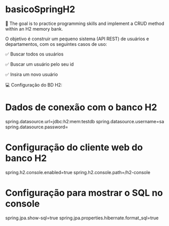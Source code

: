 # basicoSpringH2
:bookmark_tabs: The goal is to practice programming skills and implement a CRUD method within an H2 memory bank.

O objetivo é construir um pequeno sistema (API REST) de usuários e departamentos, com os seguintes casos de uso:

:white_check_mark: Buscar todos os usuários

:white_check_mark: Buscar um usuário pelo seu id

:white_check_mark: Insira um novo usuário

:computer: Configuração do BD H2:

# Dados de conexão com o banco H2
spring.datasource.url=jdbc:h2:mem:testdb
spring.datasource.username=sa
spring.datasource.password=

# Configuração do cliente web do banco H2
spring.h2.console.enabled=true
spring.h2.console.path=/h2-console

# Configuração para mostrar o SQL no console
spring.jpa.show-sql=true
spring.jpa.properties.hibernate.format_sql=true
